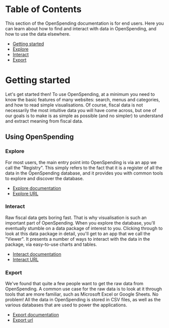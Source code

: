 # Table of Contents

This section of the OpenSpending documentation is for end users. Here you can learn about how to find and interact with data in OpenSpending, and how to use the data elsewhere.

* [Getting started](#getting-started)
* [Explore](explore/)
* [Interact](interact/)
* [Export](export/)

# Getting started

Let's get started then! To use OpenSpending, at a minimum you need to know the basic features of many websites: search, menus and categories, and how to read simple visualisations. Of course, fiscal data is not necessarily the most intuitive data you will have come across, but one of our goals is to make is as simple as possible (and no simpler) to understand and extract meaning from fiscal data.

## Using OpenSpending

### Explore

For most users, the main entry point into OpenSpending is via an app we call the "Registry". This simply refers to the fact that it is a register of all the data in the OpenSpending database, and it provides you with common tools to explore and discover the database.

* [Explore documentation](explore/)
* [Explore URL](https://openspending.org)

### Interact

Raw fiscal data gets boring fast. That is why visualisation is such an important part of OpenSpending. When you explore the database, you'll eventually stumble on a data package of interest to you. Clicking through to look at this data package in detail, you'll get to an app that we call the "Viewer". It presents a number of ways to interact with the data in the package, via easy-to-use charts and tables.

* [Interact documentation](interact/)
* [Interact URL](https://openspending.org/viewer/)

### Export

We've found that quite a few people want to get the raw data from OpenSpending. A common use case for the raw data is to look at it through tools that are more familiar, such as Microsoft Excel or Google Sheets. No problem! All the data in OpenSpending is stored in CSV files, as well as the various databases that are used to power the applications.

* [Export documentation](export/)
* [Export url](https://openspending.org/viewer/)
